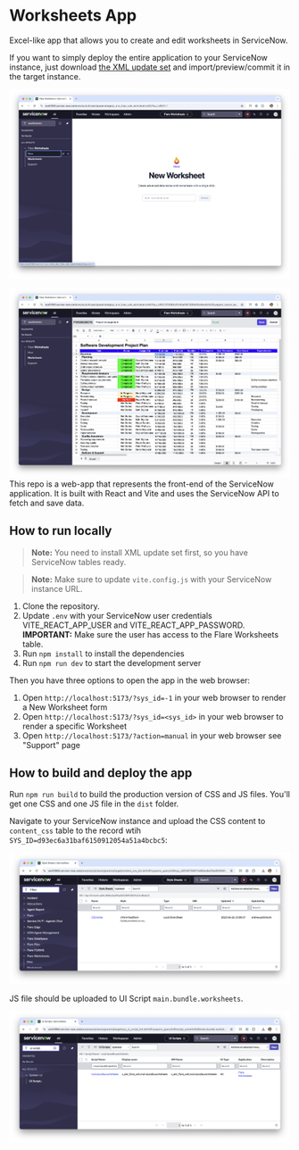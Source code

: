 # Worksheets App

Excel-like app that allows you to create and edit worksheets in ServiceNow.

If you want to simply deploy the entire application to your ServiceNow instance, just download [the XML update set](./Flare%20Worksheets%202025.xml.zip) and import/preview/commit it in the target instance.

![alt text](./assets/new.png)

![alt text](./assets/data.png)
This repo is a web-app that represents the front-end of the ServiceNow application. It is built with React and Vite and uses the ServiceNow API to fetch and save data.

## How to run locally

> **Note:** You need to install XML update set first, so you have ServiceNow tables ready.

> **Note:** Make sure to update `vite.config.js` with your ServiceNow instance URL.    

1. Clone the repository. 
2. Update `.env` with your ServiceNow user credentials VITE_REACT_APP_USER and VITE_REACT_APP_PASSWORD. 
   **IMPORTANT:** Make sure the user has access to the Flare Worksheets table.
3. Run `npm install` to install the dependencies
4. Run `npm run dev` to start the development server

Then you have three options to open the app in the web browser:

1. Open `http://localhost:5173/?sys_id=-1` in your web browser to render a New Worksheet form
2. Open `http://localhost:5173/?sys_id=<sys_id>` in your web browser to render a specific Worksheet
3. Open `http://localhost:5173/?action=manual` in your web browser see "Support" page

## How to build and deploy the app

Run `npm run build` to build the production version of CSS and JS files. You'll get one CSS and one JS file in the `dist` folder.

Navigate to your ServiceNow instance and upload the CSS content to `content_css` table to the record wtih `SYS_ID=d93ec6a31baf6150912054a51a4bcbc5`:

![alt text](./assets/css.png)

JS file should be uploaded to UI Script `main.bundle.worksheets`.

![alt text](./assets/js.png)

















